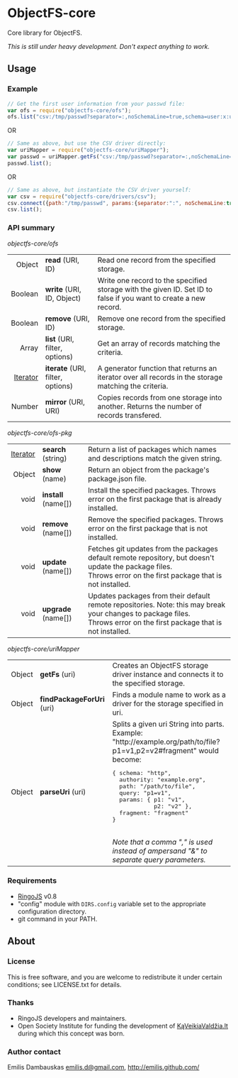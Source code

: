 # ObjectFS-core

Core library for ObjectFS.

*This is still under heavy development. Don&#39;t expect anything to work.*

## Usage

### Example

```javascript
// Get the first user information from your passwd file:
var ofs = require("objectfs-core/ofs");
ofs.list("csv:/tmp/passwd?separator=:,noSchemaLine=true,schema=user:x:uid:gid:name:home:shell");
```
OR
```javascript
// Same as above, but use the CSV driver directly:
var uriMapper = require("objectfs-core/uriMapper");
var passwd = uriMapper.getFs("csv:/tmp/passwd?separator=:,noSchemaLine=true,schema=user:x:uid:gid:name:home:shell");
passwd.list();
```
OR
```javascript
// Same as above, but instantiate the CSV driver yourself:
var csv = require("objectfs-core/drivers/csv");
csv.connect({path:"/tmp/passwd", params:{separator:":", noSchemaLine:true, schema="user:x:uid:gid:name:home:shell"}});
csv.list();
```

### API summary

*objectfs-core/ofs*

<table><tbody>
<tr><td align="right">Object</td>
    <td><b>read</b> (URI, ID)</td>
    <td>Read one record from the specified storage.</td></tr>
<tr><td align="right">Boolean</td>
    <td><b>write</b> (URI, ID, Object)</td>
    <td>Write one record to the specified storage with the given ID. Set ID to false if you want to create a new record.</td></tr>
<tr><td align="right">Boolean</td>
    <td><b>remove</b> (URI, ID)</td>
    <td>Remove one record from the specified storage.</td></tr>
<tr><td align="right">Array</td>
    <td><b>list</b> (URI, filter, options)</td>
    <td>Get an array of records matching the criteria.</td></tr>
<tr><td align="right"><a href="https://developer.mozilla.org/en/JavaScript/Guide/Iterators_and_Generators">Iterator</a></td>
    <td><b>iterate</b> (URI, filter, options)</td>
    <td>A generator function that returns an iterator over all records in the storage matching the criteria.</td></tr>
<tr><td align="right">Number</td>
    <td><b>mirror</b> (URI, URI)</td>
    <td>Copies records from one storage into another. Returns the number of records transfered.</td></tr>
</tbody></table>

*objectfs-core/ofs-pkg*

<table><tbody>
<tr><td align="right"><a href="https://developer.mozilla.org/en/JavaScript/Guide/Iterators_and_Generators">Iterator</a></td>
    <td><b>search</b> (string)</td>
    <td>Return a list of packages which names and descriptions match the given string.</td></tr>
<tr><td align="right">Object</td>
    <td><b>show</b> (name)</td>
    <td>Return an object from the package&#39;s package.json file.</td></tr>
<tr><td align="right">void</td>
    <td><b>install</b> (name[])</td>
    <td>Install the specified packages. Throws error on the first package that is already installed.</td></tr>
<tr><td align="right">void</td>
    <td><b>remove</b> (name[])</td>
    <td>Remove the specified packages. Throws error on the first package that is not installed.</td></tr>
<tr><td align="right">void</td>
    <td><b>update</b> (name[])</td>
    <td>Fetches git updates from the packages default remote repository, but doesn&#39;t update the package files.<br>
        Throws error on the first package that is not installed.</td></tr>
<tr><td align="right">void</td>
    <td><b>upgrade</b> (name[])</td>
    <td>Updates packages from their default remote repositories. Note: this may break your changes to package files.<br>
        Throws error on the first package that is not installed.</td></tr>
</tbody></table>

*objectfs-core/uriMapper*

<table><tbody>
<tr><td align="right">Object</td>
    <td><b>getFs</b> (uri)</td>
    <td>Creates an ObjectFS storage driver instance and connects it to the specified storage.</td></tr>
<tr><td align="right">Object</td>
    <td><b>findPackageForUri</b> (uri)</td>
    <td>Finds a module name to work as a driver for the storage specified in uri.</td></tr>
<tr><td align="right">Object</td>
    <td><b>parseUri</b> (uri)</td>
    <td>Splits a given uri String into parts. Example:<br>
        "http://example.org/path/to/file?p1=v1,p2=v2#fragment" would become:<br>
        <pre>{ schema: "http",
  authority: "example.org",
  path: "/path/to/file",
  query: "p1=v1",
  params: { p1: "v1",
            p2: "v2" },
  fragment: "fragment"
}</pre><br><em>Note that a comma "," is used instead of ampersand "&amp;" to separate query parameters.</em></td></tr>
</tbody></table>

### Requirements

- [RingoJS](http://ringojs.org/) v0.8
- "config" module with `DIRS.config` variable set to the appropriate configuration directory.
- git command in your PATH.

## About

### License

This is free software, and you are welcome to redistribute it under certain conditions; see LICENSE.txt for details.

### Thanks

- RingoJS developers and maintainers.
- Open Society Institute for funding the development of [KąVeikiaValdžia.lt](http://kaveikiavaldzia.lt/) during which this concept was born.

### Author contact

Emilis Dambauskas <emilis.d@gmail.com>, <http://emilis.github.com/>



